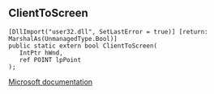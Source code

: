 ## ClientToScreen

```
[DllImport("user32.dll", SetLastError = true)] [return: MarshalAs(UnmanagedType.Bool)]
public static extern bool ClientToScreen(
   IntPtr hWnd,
   ref POINT lpPoint
);
```

[Microsoft documentation](https://docs.microsoft.com/en-us/windows/win32/api/winuser/nf-winuser-clienttoscreen)
